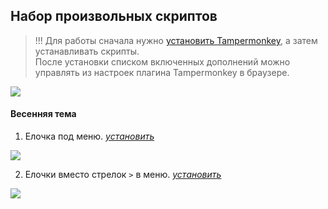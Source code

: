 ## Набор произвольных скриптов

> !!! Для работы сначала нужно [установить Tampermonkey](https://www.tampermonkey.net/), а затем устанавливать скрипты.<br>
> После установки списком включенных дополнений можно управлять из настроек плагина Tampermonkey в браузере.

![](src-img/tampermonkey.png)

#### Весенняя тема

1.  Елочка под меню. _[установить](https://github.com/sdnazarova/saby-customizer/user-script/blob/main/SABY-Spring-Dragon.js)_

![](src-img/christmas-tree-big.png)

2.  Елочки вместо стрелок `>` в меню. _[установить](https://github.com/sdnazarova/saby-customizer/user-script/blob/main/SABY-Spring-Dragon-Moovied.js)_

![](src-img/tree-16.png)
